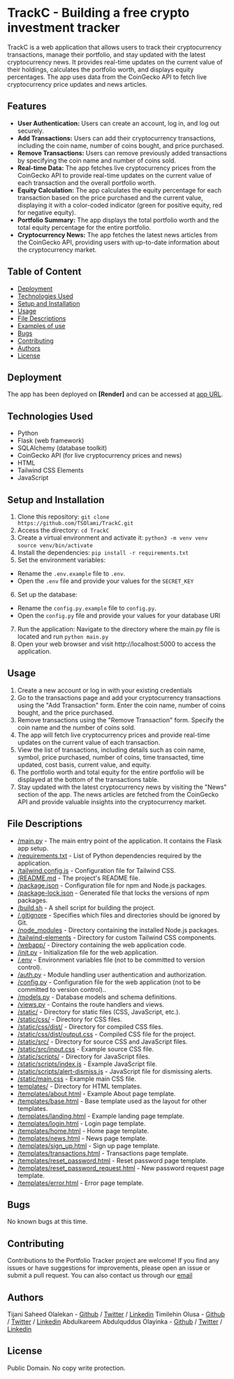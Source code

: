 # TrackC - Building a free crypto investment tracker

TrackC is a web application that allows users to track their cryptocurrency transactions, manage their portfolio, and stay updated with the latest cryptocurrency news. It provides real-time updates on the current value of their holdings, calculates the portfolio worth, and displays equity percentages. The app uses data from the CoinGecko API to fetch live cryptocurrency price updates and news articles.

## Features

- **User Authentication:** Users can create an account, log in, and log out securely.
- **Add Transactions:** Users can add their cryptocurrency transactions, including the coin name, number of coins bought, and price purchased.
- **Remove Transactions:** Users can remove previously added transactions by specifying the coin name and number of coins sold.
- **Real-time Data:** The app fetches live cryptocurrency prices from the CoinGecko API to provide real-time updates on the current value of each transaction and the overall portfolio worth.
- **Equity Calculation:** The app calculates the equity percentage for each transaction based on the price purchased and the current value, displaying it with a color-coded indicator (green for positive equity, red for negative equity).
- **Portfolio Summary:** The app displays the total portfolio worth and the total equity percentage for the entire portfolio.
- **Cryptocurrency News:** The app fetches the latest news articles from the CoinGecko API, providing users with up-to-date information about the cryptocurrency market.

## Table of Content
* [Deployment](#deployment)
* [Technologies Used](#technologies-used)
* [Setup and Installation](#setup-and-installation)
* [Usage](#usage)
* [File Descriptions](#file-descriptions)
* [Examples of use](#examples-of-use)
* [Bugs](#bugs)
* [Contributing](#contributing)
* [Authors](#authors)
* [License](#license)

## Deployment

The app has been deployed on **[Render]** and can be accessed at [app URL](https://trackc-flask-app-wg3p.onrender.com/).


## Technologies Used

- Python
- Flask (web framework)
- SQLAlchemy (database toolkit)
- CoinGecko API (for live cryptocurrency prices and news)
- HTML
- Tailwind CSS Elements
- JavaScript

## Setup and Installation
1. Clone this repository:
 `git clone https://github.com/TSOlami/TrackC.git`
2. Access the directory:
 `cd TrackC`
3. Create a virtual environment and activate it: 
 `python3 -m venv venv`
 `source venv/bin/activate`
4. Install the dependencies:
 `pip install -r requirements.txt`
5. Set the environment variables:
 * Rename the `.env.example` file to `.env`.
 * Open the `.env` file and provide your values for the `SECRET_KEY`
6. Set up the database:
 * Rename the `config.py.example` file to `config.py`. 
 * Open the `config.py` file and provide your values for your database URI
7. Run the application:
 Navigate to the directory where the main.py file is located and run `python main.py`
8. Open your web browser and visit http://localhost:5000 to access the application.

## Usage
1. Create a new account or log in with your existing credentials
2. Go to the transactions page and add your cryptocurrency transactions using the "Add Transaction" form. Enter the coin name, number of coins bought, and the price purchased.
3. Remove transactions using the "Remove Transaction" form. Specify the coin name and the number of coins sold.
4. The app will fetch live cryptocurrency prices and provide real-time updates on the current value of each transaction.
5. View the list of transactions, including details such as coin name, symbol, price purchased, number of coins, time transacted, time updated, cost basis, current value, and equity.
6. The portfolio worth and total equity for the entire portfolio will be displayed at the bottom of the transactions table.
7. Stay updated with the latest cryptocurrency news by visiting the "News" section of the app. The news articles are fetched from the CoinGecko API and provide valuable insights into the cryptocurrency market.

## File Descriptions
* [/main.py](/main.py) - The main entry point of the application. It contains the Flask app setup.
* [/requirements.txt](/requirements.txt ) - List of Python dependencies required by the application.
* [/tailwind.config.js](/tailwind.config.js) -  Configuration file for Tailwind CSS.
* [/README.md](/README.md) - The project's README file.
* [/package.json](/package.json) - Configuration file for npm and Node.js packages.
* [/package-lock.json](/package-lock.json) - Generated file that locks the versions of npm packages.
* [/build.sh](/build.sh) - A shell script for building the project.
* [/.gitignore](/.gitignore) -  Specifies which files and directories should be ignored by Git.
* [/node_modules](/node_modules) -  Directory containing the installed Node.js packages.
* [/tailwind-elements](/tailwind-elements) - Directory for custom Tailwind CSS components.
* [/webapp/](/webapp) - Directory containing the web application code.
*   [/init.py](/webapp/__init__.py) -  Initialization file for the web application.
*   [/.env](/webapp/.env) -  Environment variables file (not to be committed to version control).
*   [/auth.py](/webapp/auth.py) - Module handling user authentication and authorization.
*   [/config.py](/webapp/config.py) - Configuration file for the web application (not to be committed to version control)..
*   [/models.py](/webapp/models.py) - Database models and schema definitions.
*   [/views.py](/webapp/views.py) - Contains the route handlers and views.
*   [/static/](/webapp/static) - Directory for static files (CSS, JavaScript, etc.).
*    [/static/css/](/webapp/static/css) -  Directory for CSS files.
*    [/static/css/dist/](/webapp/static/css/dist) - Directory for compiled CSS files.
*    [/static/css/dist/output.css](/webapp/static/css/dist/output.css) - Compiled CSS file for the project.
*    [/static/src/](/webapp/static/src) - Directory for source CSS and JavaScript files.
*    [/static/src/input.css](/webapp/static/src/input.css) - Example source CSS file.
*    [/static/scripts/](/webapp/static/scripts:) -  Directory for JavaScript files.
*    [/static/scripts/index.js](/webapp/static/scripts/index.js) - Example JavaScript file.
*    [/static/scripts/alert-dismiss.js](/webapp/static/scripts/alert-dismiss.js) - JavaScript file for dismissing alerts.
*    [/static/main.css](/webapp/static/main.css) - Example main CSS file.
*  [templates/](/webapp/templates) - Directory for HTML templates.
*    [/templates/about.html](/webapp/templates/about.html) - Example About page template.
*    [/templates/base.html](/webapp/templates/base.html) - Base template used as the layout for other templates.
*    [/templates/landing.html](/webapp/templates/landing.html) - Example landing page template.
*    [/templates/login.html](/webapp/templates/login.html) -  Login page template.
*    [/templates/home.html](/webapp/templates/home.html) - Home page template.
*    [/templates/news.html](/webapp/templates/news.html) - News page template.
*    [/templates/sign_up.html](/webapp/templates/sign_up.html) - Sign up page template.
*    [/templates/transactions.html](/webapp/templates/transactions.html) - Transactions page template.
*    [/templates/reset_password.html](/webapp/templates/reset_password.html) - Reset password page template.
*    [/templates/reset_password_request.html](/webapp/templates/reset_password_request.html) - New password request page template.
*    [/templates/error.html](/webapp/templates/error.html) - Error page template.

## Bugs
No known bugs at this time. 

## Contributing
Contributions to the Portfolio Tracker project are welcome! If you find any issues or have suggestions for improvements, please open an issue or submit a pull request. You can also contact us through our [email](trackcteam@gmail.com)

## Authors
 Tijani Saheed Olalekan - [Github](https://github.com/TSOlami) / [Twitter](https://twitter.com/def_input_name) / [Linkedin](https://linkedin.com/in/saheed-tijani-b9935625b)
 Timilehin Olusa - [Github](https://github.com/DeepBrain07) / [Twitter](https://twitter.com/TimmieOlusa) / [Linkedin](https://www.linkedin.com/in/timilehin-olusa-781386250/)
 Abdulkareem Abdulquddus Olayinka - [Github](https://github.com/Slimanyy) / [Twitter](https://twitter.com/Slimany_) / [Linkedin](https://www.linkedin.com/in/slimany/)

## License
Public Domain. No copy write protection. 
